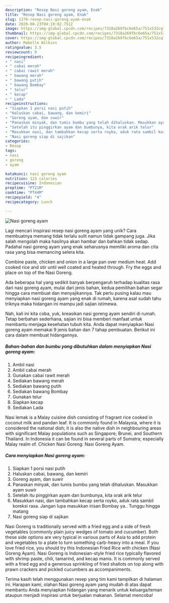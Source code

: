```yaml
---
description: "Resep Nasi goreng ayam, Enak"
title: "Resep Nasi goreng ayam, Enak"
slug: 1270-resep-nasi-goreng-ayam-enak
date: 2020-08-23T04:19:02.751Z
image: https://img-global.cpcdn.com/recipes/7318a269fbc6e65a/751x532cq70/nasi-goreng-ayam-foto-resep-utama.jpg
thumbnail: https://img-global.cpcdn.com/recipes/7318a269fbc6e65a/751x532cq70/nasi-goreng-ayam-foto-resep-utama.jpg
cover: https://img-global.cpcdn.com/recipes/7318a269fbc6e65a/751x532cq70/nasi-goreng-ayam-foto-resep-utama.jpg
author: Mabelle Wilkins
ratingvalue: 3.5
reviewcount: 9
recipeingredient:
- " nasi"
- " cabai merah"
- " cabai rawit merah"
- " bawang merah"
- " bawang putih"
- " bawang Bombay"
- " telur"
- " kecap"
- " Lada"
recipeinstructions:
- "Siapkan 1 porsi nasi putih"
- "Haluskan cabai, bawang, dan kemiri"
- "Goreng ayam, dan suwir"
- "Panaskan minyak, dan tumis bumbu yang telah dihaluskan. Masukkan ayam suwir"
- "Setelah itu pinggirkan ayam dan bumbunya, kita orak arik telur"
- "Masukkan nasi, dan tambahkan kecap serta royko, aduk rata sambil koreksi rasa. Jangan lupa masukkan irisan Bombay ya.. Tunggu hingga matang"
- "Nasi goreng siap di sajikan"
categories:
- Resep
tags:
- nasi
- goreng
- ayam

katakunci: nasi goreng ayam 
nutrition: 123 calories
recipecuisine: Indonesian
preptime: "PT21M"
cooktime: "PT44M"
recipeyield: "4"
recipecategory: Lunch

---
```



![Nasi goreng ayam](https://img-global.cpcdn.com/recipes/7318a269fbc6e65a/751x532cq70/nasi-goreng-ayam-foto-resep-utama.jpg)

Lagi mencari inspirasi resep nasi goreng ayam yang unik? Cara membuatnya memang tidak terlalu sulit namun tidak gampang juga. Jika salah mengolah maka hasilnya akan hambar dan bahkan tidak sedap. Padahal nasi goreng ayam yang enak seharusnya memiliki aroma dan cita rasa yang bisa memancing selera kita.

Combine paste, chicken and onion in a large pan over medium heat. Add cooked rice and stir until well coated and heated through. Fry the eggs and place on top of the Nasi Goreng.

Ada beberapa hal yang sedikit banyak berpengaruh terhadap kualitas rasa dari nasi goreng ayam, mulai dari jenis bahan, kedua pemilihan bahan segar hingga cara membuat dan menyajikannya. Tak perlu pusing kalau mau menyiapkan nasi goreng ayam yang enak di rumah, karena asal sudah tahu triknya maka hidangan ini mampu jadi sajian istimewa.


Nah, kali ini kita coba, yuk, kreasikan nasi goreng ayam sendiri di rumah. Tetap berbahan sederhana, sajian ini bisa memberi manfaat untuk membantu menjaga kesehatan tubuh kita. Anda dapat menyiapkan Nasi goreng ayam memakai 9 jenis bahan dan 7 tahap pembuatan. Berikut ini cara dalam membuat hidangannya.

<!--inarticleads1-->

##### Bahan-bahan dan bumbu yang dibutuhkan dalam menyiapkan Nasi goreng ayam:

1. Ambil  nasi
1. Ambil  cabai merah
1. Gunakan  cabai rawit merah
1. Sediakan  bawang merah
1. Sediakan  bawang putih
1. Sediakan  bawang Bombay
1. Gunakan  telur
1. Siapkan  kecap
1. Sediakan  Lada


Nasi lemak is a Malay cuisine dish consisting of fragrant rice cooked in coconut milk and pandan leaf. It is commonly found in Malaysia, where it is considered the national dish; it is also the native dish in neighbouring areas with significant Malay populations such as Singapore; Brunei, and Southern Thailand. In Indonesia it can be found in several parts of Sumatra; especially Malay realm of. Chicken Nasi Goreng: Nasi Goreng Ayam. 

<!--inarticleads2-->

##### Cara menyiapkan Nasi goreng ayam:

1. Siapkan 1 porsi nasi putih
1. Haluskan cabai, bawang, dan kemiri
1. Goreng ayam, dan suwir
1. Panaskan minyak, dan tumis bumbu yang telah dihaluskan. Masukkan ayam suwir
1. Setelah itu pinggirkan ayam dan bumbunya, kita orak arik telur
1. Masukkan nasi, dan tambahkan kecap serta royko, aduk rata sambil koreksi rasa. Jangan lupa masukkan irisan Bombay ya.. Tunggu hingga matang
1. Nasi goreng siap di sajikan


Nasi Goreng is traditionally served with a fried egg and a side of fresh vegetables (commonly plain juicy wedges of tomato and cucumber). Both these side options are very typical in various parts of Asia to add protein and vegetables to a plate to turn something carb-heavy into a meal. If you love fried rice, you should try this Indonesian Fried Rice with chicken (Nasi Goreng Ayam). Nasi Goreng is Indonesian-style fried rice typically flavored with shrimp paste, chili, tamarind, and kecap manis. It is commonly served with a fried egg and a generous sprinkling of fried shallots on top along with prawn crackers and pickled cucumbers as accompaniments. 

Terima kasih telah menggunakan resep yang tim kami tampilkan di halaman ini. Harapan kami, olahan Nasi goreng ayam yang mudah di atas dapat membantu Anda menyiapkan hidangan yang menarik untuk keluarga/teman ataupun menjadi inspirasi untuk berjualan makanan. Selamat mencoba!
